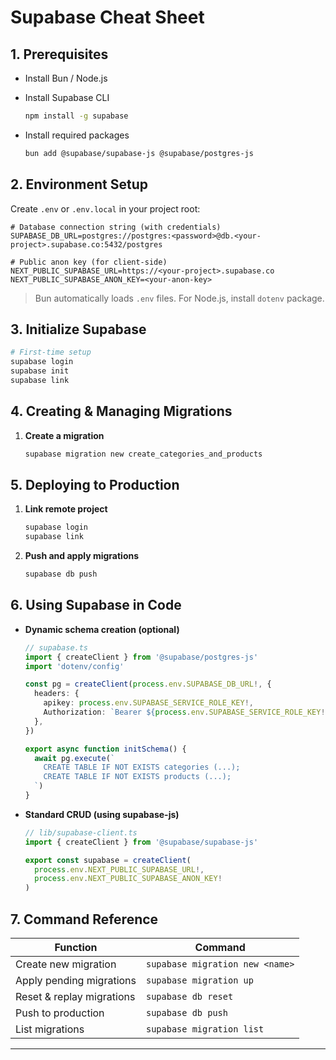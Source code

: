# Supabase Cheat Sheet

## 1. Prerequisites

- Install Bun / Node.js  
- Install Supabase CLI  

  ```bash
  npm install -g supabase
  ```

- Install required packages  

  ```bash
  bun add @supabase/supabase-js @supabase/postgres-js
  ```

## 2. Environment Setup

Create `.env` or `.env.local` in your project root:

```env
# Database connection string (with credentials)
SUPABASE_DB_URL=postgres://postgres:<password>@db.<your-project>.supabase.co:5432/postgres

# Public anon key (for client-side)
NEXT_PUBLIC_SUPABASE_URL=https://<your-project>.supabase.co
NEXT_PUBLIC_SUPABASE_ANON_KEY=<your-anon-key>
```

> Bun automatically loads `.env` files. For Node.js, install `dotenv` package.

## 3. Initialize Supabase

```bash
# First-time setup
supabase login
supabase init
supabase link
```

## 4. Creating & Managing Migrations

1. **Create a migration**  

   ```bash
   supabase migration new create_categories_and_products
   ```

## 5. Deploying to Production

1. **Link remote project**  

   ```bash
   supabase login
   supabase link
   ```

2. **Push and apply migrations**  

   ```bash
   supabase db push
   ```

## 6. Using Supabase in Code

- **Dynamic schema creation (optional)**  

  ```ts
  // supabase.ts
  import { createClient } from '@supabase/postgres-js'
  import 'dotenv/config'

  const pg = createClient(process.env.SUPABASE_DB_URL!, {
    headers: {
      apikey: process.env.SUPABASE_SERVICE_ROLE_KEY!,
      Authorization: `Bearer ${process.env.SUPABASE_SERVICE_ROLE_KEY!}`,
    },
  })

  export async function initSchema() {
    await pg.execute(`
      CREATE TABLE IF NOT EXISTS categories (...);
      CREATE TABLE IF NOT EXISTS products (...);
    `)
  }
  ```

- **Standard CRUD (using supabase-js)**  

  ```ts
  // lib/supabase-client.ts
  import { createClient } from '@supabase/supabase-js'

  export const supabase = createClient(
    process.env.NEXT_PUBLIC_SUPABASE_URL!,
    process.env.NEXT_PUBLIC_SUPABASE_ANON_KEY!
  )
  ```

## 7. Command Reference

| Function                  | Command                             |
|---------------------------|-------------------------------------|
| Create new migration      | `supabase migration new <name>`     |
| Apply pending migrations  | `supabase migration up`             |
| Reset & replay migrations | `supabase db reset`                 |
| Push to production        | `supabase db push`                  |
| List migrations           | `supabase migration list`          |

---
